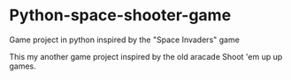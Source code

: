 # Python-space-shooter-game
Game project in python inspired by the "Space Invaders" game


This my another game project inspired by the old aracade Shoot 'em up up games.
